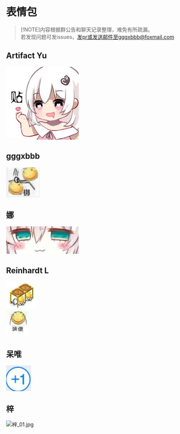 # 表情包

> [!NOTE]内容根据群公告和聊天记录整理，难免有所疏漏。  
若发现问题可发issues，发pr或发送邮件至gggxbbb@foxmail.com

## Artifact Yu

![Artifact-Yu_01.jpg](_media/BQB/Artifact-Yu_01.jpg)  

## gggxbbb

![gggxbbb_01.jpg](_media/BQB/gggxbbb_01.jpg)  

## 娜

![nana_01.jpg](_media/BQB/nana_01.jpg)  

## Reinhardt L

![Reinhardt-L_01.jpg](_media/BQB/Reinhardt-L_01.jpg)  
![Reinhardt-L_02.jpg](_media/BQB/Reinhardt-L_02.jpg)  

## 呆唯

![呆唯_01.jpg](_media/BQB/呆唯_01.png)  

## 梓

![梓_01.jpg](_media/BQB/梓_01.jpg)  
